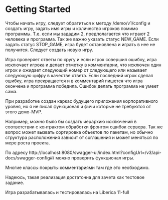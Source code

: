 # Getting Started
Чтобы начать игру, следует обратиться к методу /demo/v1/config
и создать игру, задать имя игры и количество игроков помимо программы. 
Т.е. если мы зададим 2, предполагается что играют 2 человека и программа.
Так же важно указать статус NEW_GAME. Если задать статус STOP_GAME, 
игра будет остановлена и играть в нее не получится. Следует создать новую игру.

Игра проверяет ответы по кругу и если игрок совершил ошибку, 
игра исключает игрока и делает отметку в комментарии, что исключен один игрок 
и ожидает следующий номер от следующего или называет следующую цифру в качестве ответа. 
Если последний игрок сделал ошибку, игра прекращается и в комментарий пишется 
что игра окончена и программа победила. Ошибок делать программа не умеет сама.

При разработке создан каркас будущего приложения корпоративного уровня, 
но я не писал функционал и фичи которые не требуются от этого демо-MVP.

Например, можно было бы создать иерархию исключений в соответствии с контрактом 
обработки фронтом ошибок сервера.
Так же вопрос может вызвать сортировка объектов по пакетам, но обычно структура 
расположения зависит от соглашения и может меняться по мере роста проекта.

По адресу http://localhost:8080/swagger-ui/index.html?configUrl=/v3/api-docs/swagger-config#/ 
можно проверить функционал игры.

Многие классы покрыты комментариями там где это необходимо.

Надеюсь, такая реализация достаточна для зачета как тестовое задание.

Игра разрабатывалась и тестировалась на Liberica 11-full
